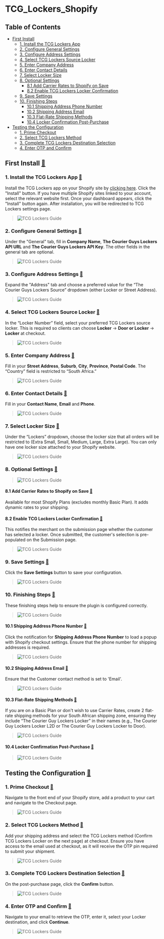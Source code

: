 # TCG_Lockers_Shopify

## Table of Contents

<!--ts-->

* [First Install](#first-install-)
    * [1. Install the TCG Lockers App](#1-install-the-tcg-lockers-app-)
    * [2. Configure General Settings](#2-configure-general-settings-)
    * [3. Configure Address Settings](#3-configure-address-settings-)
    * [4. Select TCG Lockers Source Locker](#4-select-tcg-lockers-source-locker-)
    * [5. Enter Company Address](#5-enter-company-address-)
    * [6. Enter Contact Details](#6-enter-contact-details-)
    * [7. Select Locker Size](#7-select-locker-size-)
    * [8. Optional Settings](#8-optional-settings-)
        * [8.1 Add Carrier Rates to Shopify on Save](#81-add-carrier-rates-to-shopify-on-save-)
        * [8.2 Enable TCG Lockers Locker Confirmation](#82-enable-tcg-lockers-locker-confirmation-)
    * [9. Save Settings](#9-save-settings-)
    * [10. Finishing Steps](#10-finishing-steps-)
        * [10.1 Shipping Address Phone Number](#101-shipping-address-phone-number-)
        * [10.2 Shipping Address Email](#102-shipping-address-email-)
        * [10.3 Flat-Rate Shipping Methods](#103-flat-rate-shipping-methods-)
        * [10.4 Locker Confirmation Post-Purchase](#104-locker-confirmation-post-purchase-)
* [Testing the Configuration](#testing-the-configuration-)
    * [1. Prime Checkout](#1-prime-checkout-)
    * [2. Select TCG Lockers Method](#2-select-tcg-lockers-method-)
    * [3. Complete TCG Lockers Destination Selection](#3-complete-tcg-lockers-destination-selection-)
    * [4. Enter OTP and Confirm](#4-enter-otp-and-confirm-)

<!--te-->

## First Install [🔼](#table-of-contents)

### 1. Install the TCG Lockers App [🔼](#table-of-contents)

Install the TCG Lockers app on your Shopify site by [clicking here](https://apps.shopify.com/pudo-1). Click the "Install"
button. If you have multiple Shopify sites linked to your account, select the relevant website first. Once your
dashboard appears, click the "Install" button again. After installation, you will be redirected to TCG Lockers settings page.

> ![TCG Lockers Guide](/assets/tcg-lockers/1-install-the-shopify-app.png)

### 2. Configure General Settings [🔼](#table-of-contents)

Under the "General" tab, fill in **Company Name**, **The Courier Guys Lockers API URL** and **The Courier Guys Lockers API Key**. The other fields in the general
tab are optional.

> ![TCG Lockers Guide](/assets/tcg-lockers/2-configure-general-settings.png)

### 3. Configure Address Settings [🔼](#table-of-contents)

Expand the "Address" tab and choose a preferred value for the “The Courier Guys Lockers Source” dropdown (either Locker or Street Address).

> ![TCG Lockers Guide](/assets/tcg-lockers/3-configure-address-settings.png)

### 4. Select TCG Lockers Source Locker [🔼](#table-of-contents)

In the “Locker Number” field, select your preferred TCG Lockers source locker. This is required so clients can choose
**Locker** -> **Door or Locker** -> **Locker** at checkout.

> ![TCG Lockers Guide](/assets/tcg-lockers/4-select-tcg-lockers-source-locker.png)

### 5. Enter Company Address [🔼](#table-of-contents)

Fill in your **Street Address**, **Suburb**, **City**, **Province**, **Postal Code**. The “Country” field is restricted
to “South Africa.”

> ![TCG Lockers Guide](/assets/tcg-lockers/5-enter-company-address.png)

### 6. Enter Contact Details [🔼](#table-of-contents)

Fill in your **Contact Name**, **Email** and **Phone**.

> ![TCG Lockers Guide](/assets/tcg-lockers/6-enter-contact-details.png)

### 7. Select Locker Size [🔼](#table-of-contents)

Under the “Lockers” dropdown, choose the locker size that all orders will be restricted to (Extra Small, Small, Medium,
Large, Extra Large). You can only have one locker size attached to your Shopify website.

> ![TCG Lockers Guide](/assets/tcg-lockers/7-select-locker-size.png)

### 8. Optional Settings [🔼](#table-of-contents)

> ![TCG Lockers Guide](/assets/tcg-lockers/8-optimal-settings.png)

#### 8.1 Add Carrier Rates to Shopify on Save [🔼](#table-of-contents)

Available for most Shopify Plans (excludes monthly Basic Plan). It adds dynamic rates to your shipping.

#### 8.2 Enable TCG Lockers Locker Confirmation [🔼](#table-of-contents)

This notifies the merchant on the submission page whether the customer has selected a locker. Once submitted, the
customer's selection is pre-populated on the Submission page.

> ![TCG Lockers Guide](/assets/tcg-lockers/8-2-enable-tcg-lockers-locker-confirmation.png)

### 9. Save Settings [🔼](#table-of-contents)

Click the **Save Settings** button to save your configuration.

> ![TCG Lockers Guide](/assets/tcg-lockers/9-save-settings.png)

### 10. Finishing Steps [🔼](#table-of-contents)

These finishing steps help to ensure the plugin is configured correctly.

> ![TCG Lockers Guide](/assets/tcg-lockers/10-finishing-steps.png)

#### 10.1 Shipping Address Phone Number [🔼](#table-of-contents)

Click the notification for **Shipping Address Phone Number** to load a popup with Shopify checkout settings. Ensure that
the phone number for shipping addresses is required.

> ![TCG Lockers Guide](/assets/tcg-lockers/10-1-shipping-address-phone-number.png)

#### 10.2 Shipping Address Email [🔼](#table-of-contents)

Ensure that the Customer contact method is set to 'Email'.

> ![TCG Lockers Guide](/assets/tcg-lockers/10-2-shipping-address-email.png)

#### 10.3 Flat-Rate Shipping Methods [🔼](#table-of-contents)

If you are on a Basic Plan or don't wish to use Carrier Rates, create 2 flat-rate shipping methods for your South
African shipping zone, ensuring they include “The Courier Guy Lockers Locker” in their names (e.g., The Courier Guy Lockers Locker L2D or The Courier Guy Lockers Locker to
Door).

> ![TCG Lockers Guide](/assets/tcg-lockers/10-3-flat-rate-shipping-methods.png)

#### 10.4 Locker Confirmation Post-Purchase [🔼](#table-of-contents)

> ![TCG Lockers Guide](/assets/tcg-lockers/10-4-locker-confirmation-post-purchase.png)

## Testing the Configuration [🔼](#table-of-contents)

### 1. Prime Checkout [🔼](#table-of-contents)

Navigate to the front end of your Shopify store, add a product to your cart and navigate to the Checkout page.

> ![TCG Lockers Guide](/assets/tcg-lockers/1-prime-checkout.png)

### 2. Select TCG Lockers Method [🔼](#table-of-contents)

Add your shipping address and select the TCG Lockers method (Confirm TCG Lockers Locker on the next page) at checkout. Ensure you have
access to the email used at checkout, as it will receive the OTP pin required to submit your shipment.

> ![TCG Lockers Guide](/assets/tcg-lockers/2-select-tcg-lockers-method.png)

### 3. Complete TCG Lockers Destination Selection [🔼](#table-of-contents)

On the post-purchase page, click the **Confirm** button.

> ![TCG Lockers Guide](/assets/tcg-lockers/3-complete-tcg-lockers-destination-selection.png)

### 4. Enter OTP and Confirm [🔼](#table-of-contents)

Navigate to your email to retrieve the OTP, enter it, select your Locker destination, and click **Continue**.

> ![TCG Lockers Guide](/assets/tcg-lockers/4-enter-otp-and-confirmation.png)
